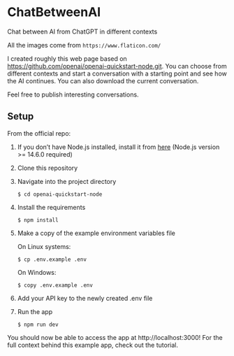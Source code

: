 # ChatBetweenAI
Chat between AI from ChatGPT in different contexts

All the images come from `https://www.flaticon.com/`

I created roughly this web page based on https://github.com/openai/openai-quickstart-node.git. 
You can choose from different contexts and start a conversation with a starting point and see how the AI continues. 
You can also download the current conversation.

Feel free to publish interesting conversations.

## Setup
From the official repo:
1. If you don’t have Node.js installed, install it from [here](https://nodejs.org/en/) (Node.js version >= 14.6.0 required)

2. Clone this repository

3. Navigate into the project directory

      `$ cd openai-quickstart-node`

4. Install the requirements 

    `$ npm install`

5. Make a copy of the example environment variables file

    On Linux systems:

      `$ cp .env.example .env`

    On Windows:

      `$ copy .env.example .env`


6. Add your API key to the newly created .env file

7. Run the app

    `$ npm run dev`
    
You should now be able to access the app at http://localhost:3000! For the full context behind this example app, check out the tutorial.
